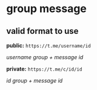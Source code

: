 # group message

## valid format to use
**public:** 
```https://t.me/username/id```

_username group + message id_

**private:** 
```https://t.me/c/id/id```

_id group + message id_
